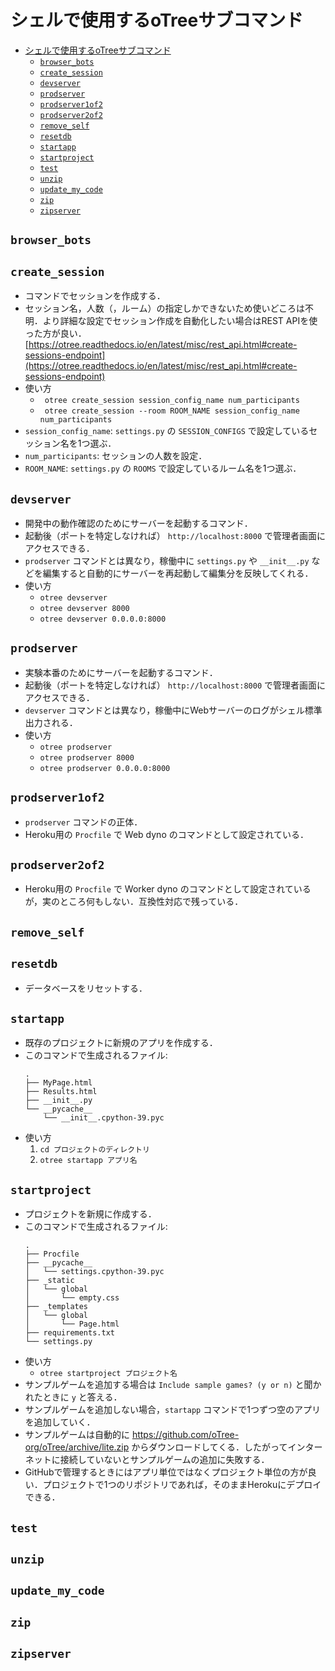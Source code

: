 # シェルで使用するoTreeサブコマンド


- [シェルで使用するoTreeサブコマンド](#シェルで使用するotreeサブコマンド)
  - [`browser_bots`](#browser_bots)
  - [`create_session`](#create_session)
  - [`devserver`](#devserver)
  - [`prodserver`](#prodserver)
  - [`prodserver1of2`](#prodserver1of2)
  - [`prodserver2of2`](#prodserver2of2)
  - [`remove_self`](#remove_self)
  - [`resetdb`](#resetdb)
  - [`startapp`](#startapp)
  - [`startproject`](#startproject)
  - [`test`](#test)
  - [`unzip`](#unzip)
  - [`update_my_code`](#update_my_code)
  - [`zip`](#zip)
  - [`zipserver`](#zipserver)


## `browser_bots`

## `create_session`
- コマンドでセッションを作成する．
- セッション名，人数（，ルーム）の指定しかできないため使いどころは不明．より詳細な設定でセッション作成を自動化したい場合はREST APIを使った方が良い．
[https://otree.readthedocs.io/en/latest/misc/rest_api.html#create-sessions-endpoint](https://otree.readthedocs.io/en/latest/misc/rest_api.html#create-sessions-endpoint)
- 使い方
    - ` otree create_session session_config_name num_participants`
    - ` otree create_session --room ROOM_NAME session_config_name num_participants`
- `session_config_name`: `settings.py` の `SESSION_CONFIGS` で設定しているセッション名を1つ選ぶ．
- `num_participants`: セッションの人数を設定．
- `ROOM_NAME`: `settings.py` の `ROOMS` で設定しているルーム名を1つ選ぶ．

## `devserver`
- 開発中の動作確認のためにサーバーを起動するコマンド．
- 起動後（ポートを特定しなければ） `http://localhost:8000` で管理者画面にアクセスできる．
- `prodserver` コマンドとは異なり，稼働中に `settings.py` や `__init__.py` などを編集すると自動的にサーバーを再起動して編集分を反映してくれる．
- 使い方
    - `otree devserver`
    - `otree devserver 8000`
    - `otree devserver 0.0.0.0:8000`

## `prodserver`
- 実験本番のためにサーバーを起動するコマンド．
- 起動後（ポートを特定しなければ） `http://localhost:8000` で管理者画面にアクセスできる．
- `devserver` コマンドとは異なり，稼働中にWebサーバーのログがシェル標準出力される．
- 使い方
    - `otree prodserver`
    - `otree prodserver 8000`
    - `otree prodserver 0.0.0.0:8000`

## `prodserver1of2`
- `prodserver` コマンドの正体．
- Heroku用の `Procfile` で Web dyno のコマンドとして設定されている．

## `prodserver2of2`
- Heroku用の `Procfile` で Worker dyno のコマンドとして設定されているが，実のところ何もしない．互換性対応で残っている．

## `remove_self`

## `resetdb`
- データベースをリセットする．

## `startapp`
- 既存のプロジェクトに新規のアプリを作成する．
- このコマンドで生成されるファイル:
    ```
    .
    ├── MyPage.html
    ├── Results.html
    ├── __init__.py
    └── __pycache__
        └── __init__.cpython-39.pyc
    ```
- 使い方
    1. `cd プロジェクトのディレクトリ`
    1. `otree startapp アプリ名`

## `startproject`
- プロジェクトを新規に作成する．
- このコマンドで生成されるファイル:
    ```
    .
    ├── Procfile
    ├── __pycache__
    │   └── settings.cpython-39.pyc
    ├── _static
    │   └── global
    │       └── empty.css
    ├── _templates
    │   └── global
    │       └── Page.html
    ├── requirements.txt
    └── settings.py
    ```
- 使い方
    - `otree startproject プロジェクト名`
- サンプルゲームを追加する場合は `Include sample games? (y or n)` と聞かれたときに `y` と答える．
- サンプルゲームを追加しない場合，`startapp` コマンドで1つずつ空のアプリを追加していく．
- サンプルゲームは自動的に https://github.com/oTree-org/oTree/archive/lite.zip からダウンロードしてくる．したがってインターネットに接続していないとサンプルゲームの追加に失敗する．
- GitHubで管理するときにはアプリ単位ではなくプロジェクト単位の方が良い．プロジェクトで1つのリポジトリであれば，そのままHerokuにデプロイできる．

## `test`

## `unzip`

## `update_my_code`

## `zip`

## `zipserver`
